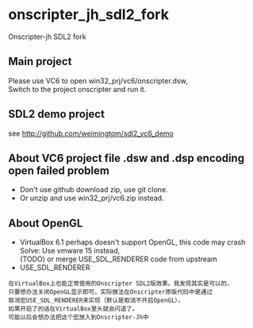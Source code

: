# onscripter_jh_sdl2_fork
Onscripter-jh SDL2 fork

## Main project  
Please use VC6 to open win32_prj/vc6/onscripter.dsw,    
Switch to the project onscripter and run it.  

## SDL2 demo project  
see http://github.com/weimingtom/sdl2_vc6_demo    

## About VC6 project file .dsw and .dsp encoding open failed problem    
* Don't use github download zip, use git clone.  
* Or unzip and use win32_prj/vc6.zip instead.  

## About OpenGL  
* VirtualBox 6.1 perhaps doesn't support OpenGL, this code may crash  
Solve: Use vmware 15 instead,  
(TODO) or merge USE_SDL_RENDERER code from upstream      
* USE_SDL_RENDERER  
```
在VirtualBox上也能正常使用的Onscripter SDL2版效果。我发现其实是可以的，
只要想办法关闭OpenGL显示即可，实际做法在Onscripter原版代码中是通过
取消宏USE_SDL_RENDERER来实现（默认是取消不开启OpenGL），
如果开启了的话在VirtualBox里头就会闪退了。
可能以后会想办法把这个宏放入到Onscripter-Jh中 ​​​
```
